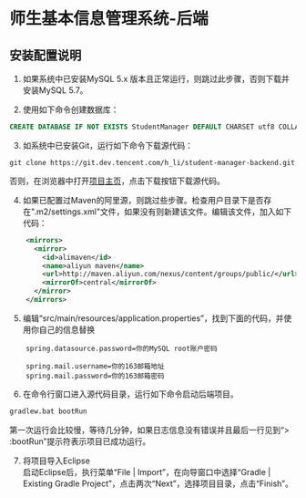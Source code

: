# 师生基本信息管理系统-后端

## 安装配置说明
1. 如果系统中已安装MySQL 5.x 版本且正常运行，则跳过此步骤，否则下载并安装MySQL 5.7。

2. 使用如下命令创建数据库：
```sql
CREATE DATABASE IF NOT EXISTS StudentManager DEFAULT CHARSET utf8 COLLATE utf8_general_ci;
```

3. 如系统中已安装Git，运行如下命令下载源代码：
```
git clone https://git.dev.tencent.com/h_li/student-manager-backend.git
```
否则，在浏览器中打开[项目主页](https://dev.tencent.com/u/h_li/p/student-manager-backend/git)，点击下载按钮下载源代码。

4. 如果已配置过Maven的阿里源，则跳过些步骤。检查用户目录下是否存在".m2/settings.xml"文件，如果没有则新建该文件。编辑该文件，加入如下代码：
```xml
    <mirrors>  
      <mirror>  
        <id>alimaven</id>  
        <name>aliyun maven</name>  
        <url>http://maven.aliyun.com/nexus/content/groups/public/</url>  
        <mirrorOf>central</mirrorOf>  
      </mirror>  
    </mirrors>
```

5. 编辑“src/main/resources/application.properties”，找到下面的代码，并使用你自己的信息替换
```
    spring.datasource.password=你的MySQL root账户密码
      
    spring.mail.username=你的163邮箱地址
    spring.mail.password=你的163邮箱密码
```

6. 在命令行窗口进入源代码目录，运行如下命令启动后端项目。
```bash
gradlew.bat bootRun
```
第一次运行会比较慢，等待几分钟，如果日志信息没有错误并且最后一行见到“> :bootRun”提示符表示项目已成功运行。

7. 将项目导入Eclipse  
启动Eclipse后，执行菜单“File | Import”，在向导窗口中选择“Gradle | Existing Gradle Project”，点击两次“Next”，选择项目目录，点击“Finish”。